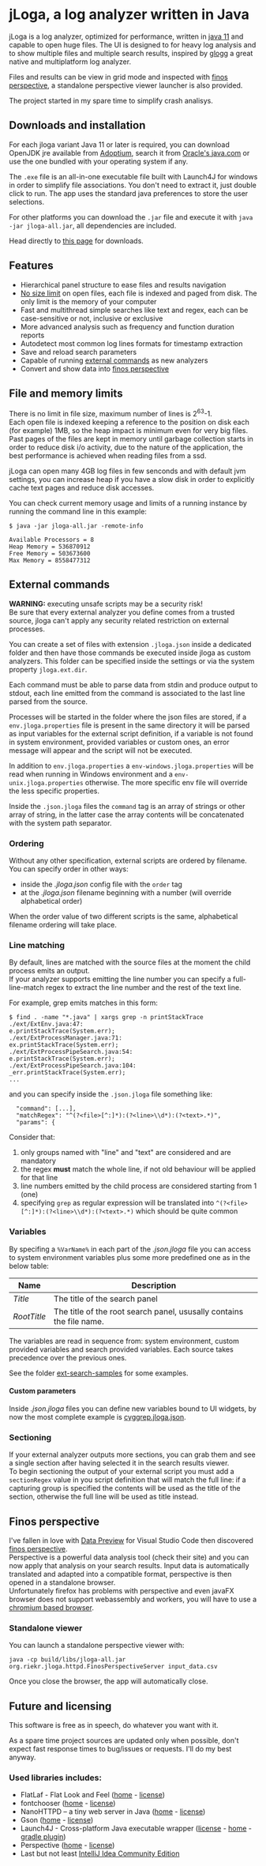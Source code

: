 # jLoga, a log analyzer written in Java

jLoga is a log analyzer, optimized for performance, written in [java 11](https://openjdk.java.net/projects/jdk/11/) and capable to open huge files.
The UI is designed to for heavy log analysis and to show multiple files and multiple search results, inspired by [glogg](https://glogg.bonnefon.org/) a great native and multiplatform log analyzer. 

Files and results can be view in grid mode and inspected with [finos perspective](https://perspective.finos.org/), a standalone perspective viewer launcher is also provided.

The project started in my spare time to simplify crash analisys.

## Downloads and installation
For each jloga variant Java 11 or later is required, you can download OpenJDK jre available from [Adoptium](https://adoptium.net/releases.html?variant=openjdk11&jvmVariant=hotspot), search it from [Oracle's java.com](https://java.com/it/download/) or use the one bundled with your operating system if any.

The `.exe` file is an all-in-one executable file built with Launch4J for windows in order to simplify file associations. You don't need to extract it, just double click to run. The app uses the standard java preferences to store the user selections.

For other platforms you can download the `.jar` file and execute it with `java -jar jloga-all.jar`, all dependencies are included.

Head directly to [this page](https://github.com/Riekr/jloga/releases/latest) for downloads.

## Features
- Hierarchical panel structure to ease files and results navigation
- [No size limit](#file-and-memory-limits) on open files, each file is indexed and paged from disk. The only limit is the memory of your computer
- Fast and multithread simple searches like text and regex, each can be case-sensitive or not, inclusive or exclusive
- More advanced analysis such as frequency and function duration reports
- Autodetect most common log lines formats for timestamp extraction
- Save and reload search parameters
- Capable of running [external commands](#external-commands) as new analyzers
- Convert and show data into [finos perspective](#finos-perspective)

## File and memory limits
There is no limit in file size, maximum number of lines is 2<sup>63</sup>-1.\
Each open file is indexed keeping a reference to the position on disk each (for example) 1MB, so the heap impact is minimum even for very big files.\
Past pages of the files are kept in memory until garbage collection starts in order to reduce disk i/o activity, due to the nature of the application, the best performance is achieved when reading files from a ssd.

jLoga can open many 4GB log files in few senconds and with default jvm settings, you can increase heap if you have a slow disk in order to explicitly cache text pages and reduce disk accesses.

You can check current memory usage and limits of a running instance by running the command line in this example:
```shell
$ java -jar jloga-all.jar -remote-info

Available Processors = 8
Heap Memory = 536870912
Free Memory = 503673600
Max Memory = 8558477312
```

## External commands

**WARNING:** executing unsafe scripts may be a security risk!\
Be sure that every external analyzer you define comes from a trusted source, jloga can't apply any security related restriction on external processes.

You can create a set of files with extension `.jloga.json` inside a dedicated folder and then have those commands be executed inside jloga as custom analyzers.
This folder can be specified inside the settings or via the system property `jloga.ext.dir`.

Each command must be able to parse data from stdin and produce output to stdout, each line emitted from the command is associated to the last line parsed from the source.

Processes will be started in the folder where the json files are stored, if a `env.jloga.properties` file is present in the same directory it will be parsed as input variables for the external script definition, if a variable is not found in system environment, provided variables or custom ones, an error message will appear and the script will not be executed.

In addition to `env.jloga.properties` a `env-windows.jloga.properties` will be read when running in Windows environment and a `env-unix.jloga.properties` otherwise. The more specific env file will override the less specific properties.

Inside the `.json.jloga` files the `command` tag is an array of strings or other array of string, in the latter case the array contents will be concatenated with the system path separator.

### Ordering
Without any other specification, external scripts are ordered by filename. You can specify order in other ways:
- inside the *.jloga.json* config file with the `order` tag
- at the *.jloga.json* filename beginning with a number (will override alphabetical order)

When the order value of two different scripts is the same, alphabetical filename ordering will take place.

### Line matching
By default, lines are matched with the source files at the moment the child process emits an output.\
If your analyzer supports emitting the line number you can specify a full-line-match regex to extract the line number
and the rest of the text line.

For example, grep emits matches in this form:
```shell
$ find . -name "*.java" | xargs grep -n printStackTrace
./ext/ExtEnv.java:47:                           e.printStackTrace(System.err);
./ext/ExtProcessManager.java:71:                                ex.printStackTrace(System.err);
./ext/ExtProcessPipeSearch.java:54:                                     e.printStackTrace(System.err);
./ext/ExtProcessPipeSearch.java:104:                    _err.printStackTrace(System.err);
...
```
and you can specify inside the `.json.jloga` file something like:
```
  "command": [...],
  "matchRegex": "^(?<file>[^:]*):(?<line>\\d*):(?<text>.*)",
  "params": {
```
Consider that:
1. only groups named with "line" and "text" are considered and are mandatory
2. the regex **must** match the whole line, if not old behaviour will be applied for that line
3. line numbers emitted by the child process are considered starting from 1 (one)
4. specifying `grep` as regular expression will be translated into `^(?<file>[^:]*):(?<line>\\d*):(?<text>.*)` which should be quite common

### Variables
By specifing a `%VarName%` in each part of the *.json.jloga* file you can access to system environment variables plus some
more predefined one as in the below table:

| Name        | Description                                                          |
|-------------|----------------------------------------------------------------------|
| *Title*     | The title of the search panel                                        |
| *RootTitle* | The title of the root search panel, ususally contains the file name. |

The variables are read in sequence from: system environment, custom provided variables and search provided variables. Each source takes precedence over the previous ones.

See the folder [ext-search-samples](ext-search-samples) for some examples.

#### Custom parameters
Inside *.json.jloga* files you can define new variables bound to UI widgets, by now the most complete example is [cyggrep.jloga.json](ext-search-samples/cyggrep.jloga.json).

### Sectioning
If your external analyzer outputs more sections, you can grab them and see a single section after having
selected it in the search results viewer.\
To begin sectioning the output of your external script you must add a `sectionRegex` value in you script
definition that will match the full line: if a capturing group is specified the contents will be used as
the title of the section, otherwise the full line will be used as title instead.

## Finos perspective
I've fallen in love with [Data Preview](https://marketplace.visualstudio.com/items?itemName=RandomFractalsInc.vscode-data-preview) for Visual Studio Code then discovered [finos perspective](https://perspective.finos.org/). \
Perspective is a powerful data analysis tool (check their site) and you can now apply that analysis on your search results. Input data is automatically translated and adapted into a compatible format, perspective is then opened in a standalone browser.\
Unfortunately firefox has problems with perspective and even javaFX browser does not support webassembly and workers, you will have to use a [chromium based browser](https://en.wikipedia.org/wiki/Chromium_(web_browser)#Browsers_based_on_Chromium).

### Standalone viewer
You can launch a standalone perspective viewer with:
```shell
java -cp build/libs/jloga-all.jar org.riekr.jloga.httpd.FinosPerspectiveServer input_data.csv
```
Once you close the browser, the app will automatically close.

## Future and licensing
This software is free as in speech, do whatever you want with it.

As a spare time project sources are updated only when possible, don't expect fast response times to bug/issues or requests. I'll do my best anyway.

### Used libraries includes:
- FlatLaf - Flat Look and Feel ([home](https://www.formdev.com/flatlaf/) - [license](https://github.com/JFormDesigner/FlatLaf/blob/main/LICENSE))
- fontchooser ([home](https://gitlab.com/dheid/fontchooser) - [license](https://gitlab.com/dheid/fontchooser/-/blob/master/LICENSE))
- NanoHTTPD – a tiny web server in Java ([home](https://github.com/NanoHttpd/nanohttpd) - [license](https://github.com/NanoHttpd/nanohttpd/blob/master/LICENSE.md))
- Gson ([home](https://github.com/google/gson) - [license](https://github.com/google/gson/blob/master/LICENSE))
- Launch4J - Cross-platform Java executable wrapper ([license](https://sourceforge.net/p/launch4j/git/ci/master/tree/LICENSE.txt) - [home](http://launch4j.sourceforge.net/) - [gradle plugin](https://github.com/TheBoegl/gradle-launch4j))
- Perspective ([home](https://perspective.finos.org/) - [license](https://github.com/finos/perspective/blob/master/LICENSE))
- Last but not least [IntelliJ Idea Community Edition](https://www.jetbrains.com/idea/)
